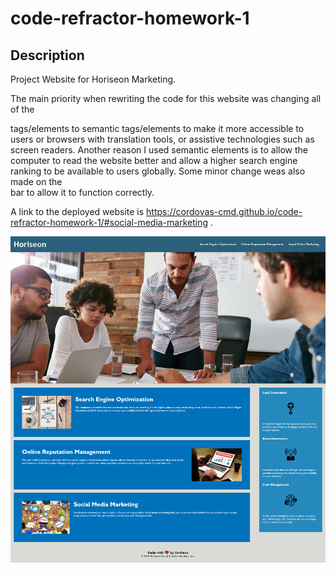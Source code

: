 # code-refractor-homework-1


## Description

Project Website for Horiseon Marketing.

The main priority when rewriting the code for this website was changing all of the <div> tags/elements to semantic tags/elements to make it more accessible to users or browsers with translation tools, or assistive technologies such as screen readers. Another reason I used semantic elements is to allow the computer to read the website better and allow a higher search engine ranking to be available to users globally. Some minor change weas also made on the <nav> bar to allow it to function correctly. 

A link to the deployed website is https://cordovas-cmd.github.io/code-refractor-homework-1/#social-media-marketing .

![Alt text](https://github.com/Cordovas-cmd/code-refractor-homework-1/blob/main/FireShot%20Capture%20004%20-%20website%20-%20cordovas-cmd.github.io.png)